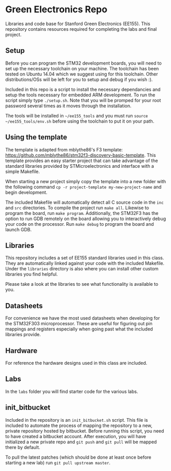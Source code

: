 # Green Electronics Repo
Libraries and code base for Stanford Green Electronics (EE155). This repository contains resources required for completing the labs and final project.

## Setup

Before you can program the STM32 development boards, you will need to set up the necessary toolchain on your machine. The toolchain has been tested on Ubuntu 14.04 which we suggest using for this toolchain. Other distributions/OSs will be left for you to setup and debug if you wish :).

Included in this repo is a script to install the necessary dependancies and setup the tools necessary for embedded ARM development. To run the script simply type `./setup.sh`. Note that you will be promped for your root password several times as it moves through the installation.

The tools will be installed in `~/ee155_tools` and you must run `source ~/ee155_tools/env.sh` before using the toolchain to put it on your path.

## Using the template

The template is adapted from mblythe86's F3 template: https://github.com/mblythe86/stm32f3-discovery-basic-template. This template provides an easy starter project that can take advantage of the standard libraries provided by STMicroelectronics and interface with a simple Makefile.

When starting a new project simply copy the template into a new folder with the following command `cp -r project-template my-new-project-name` and begin development.

The included Makefile will automatically detect all C source code in the `inc` and `src` directories. To compile the project run `make all`. Likewise to program the board, run `make program`. Additionally, the STM32F3 has the option to run GDB remotely on the board allowing you to interactively debug your code on the processor. Run `make debug` to program the board and launch GDB.

## Libraries

This repository includes a set of EE155 standard libraries used in this class. They are automatically linked against your code with the included Makefile. Under the `libraries` directory is also where you can install other custom libraries you find helpful.

Please take a look at the libraries to see what functionality is available to you.

## Datasheets

For convenience we have the most used datasheets when developing for the STM32F303 microprocessor. These are useful for figuring out pin mappings and registers especially when going past what the included libraries provide.

## Hardware

For reference the hardware designs used in this class are included.

## Labs

In the `labs` folder you will find starter code for the various labs.

## init_bitbucket

Included in the repository is an `init_bitbucket.sh` script. This file is included to automate the process of mapping the repository to a new, private repository hosted by bitbucket. Before running this script, you need to have created a bitbucket account. After execution, you will have initialized a new private repo and `git push` and `git pull` will be mapped there by default.

To pull the latest patches (which should be done at least once before starting a new lab) run `git pull upstream master`.